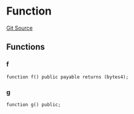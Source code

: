 # Function
[Git Source](https://github.com/MrsP3lt/sollang/blob/4a57018ea9cca3f05c0817da19cb10faa9c40f10/src/Function.sol)


## Functions
### f


```solidity
function f() public payable returns (bytes4);
```

### g


```solidity
function g() public;
```

